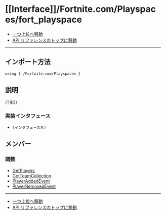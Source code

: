 # [[Interface]]/Fortnite.com/Playspaces/fort_playspace

- [一つ上位へ移動](../main.md)
- [API リファレンスのトップに移動](../../../main.md)

---

## インポート方法

```verse
using { /Fortnite.com/Playspaces }
```

## 説明

(TBD)

### 実装インタフェース

- `(インタフェース名)`

## メンバー

### 関数

- [GetPlayers](./F_GetPlayers/main.md)
- [GetTeamCollection](./F_GetTeamCollection/main.md)
- [PlayerAddedEvent](./F_PlayerAddedEvent/main.md)
- [PlayerRemovedEvent](./F_PlayerRemovedEvent/main.md)

---

- [一つ上位へ移動](../main.md)
- [API リファレンスのトップに移動](../../../main.md)
